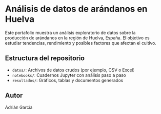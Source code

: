 # Análisis de datos de arándanos en Huelva

Este portafolio muestra un análisis exploratorio de datos sobre la producción de arándanos en la región de Huelva, España. El objetivo es estudiar tendencias, rendimiento y posibles factores que afectan el cultivo.

## Estructura del repositorio

- `datos/`: Archivos de datos crudos (por ejemplo, CSV o Excel)
- `notebooks/`: Cuadernos Jupyter con análisis paso a paso
- `resultados/`: Gráficos, tablas y documentos generados

## Autor

Adrián García
